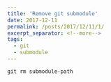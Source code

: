 ```yaml
---
title: 'Remove git submodule'
date: 2017-12-11
permalink: /posts/2017/12/11/1/
excerpt_separator: <!--more-->
tags:
  - git 
  - submodule 
---
```

`git rm submodule-path`
